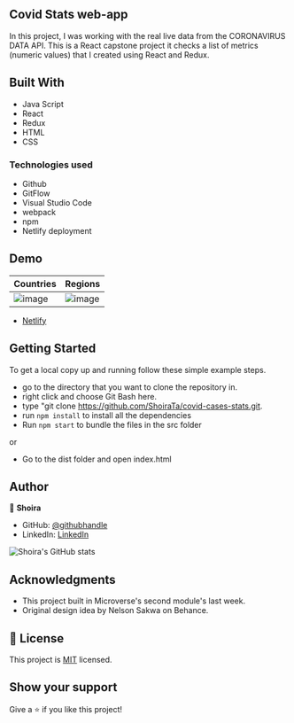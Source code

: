 ## Covid Stats web-app

In this project, I was working with the real live data from the CORONAVIRUS DATA API. This is a React capstone project it checks a list of metrics (numeric values) that I created using React and Redux.

## Built With

- Java Script
- React
- Redux
- HTML
- CSS

### Technologies used

- Github
- GitFlow
- Visual Studio Code
- webpack
- npm
- Netlify deployment

## Demo

Countries  | Regions
------------- | -------------
![image](https://user-images.githubusercontent.com/77038610/148232117-af401d3d-e9f6-4357-b633-e80b36ec3e59.png)  | ![image](https://user-images.githubusercontent.com/77038610/148232222-9e686700-c088-4a2a-bddc-b8070d7509ed.png)

- [Netlify](https://wizardly-aryabhata-28f609.netlify.app/)



## Getting Started

To get a local copy up and running follow these simple example steps.

- go to the directory that you want to clone the repository in.
- right click and choose Git Bash here.
- type "git clone https://github.com/ShoiraTa/covid-cases-stats.git.
- run `npm install` to install all the dependencies
- Run `npm start` to bundle the files in the src folder

or

- Go to the dist folder and open index.html

## Author

👤 **Shoira**

- GitHub: [@githubhandle](https://github.com/shoirata)
- LinkedIn: [LinkedIn](https://www.linkedin.com/in/shoira-tashpulatova-bab4a7122/)

![Shoira's GitHub stats](https://github-readme-stats.vercel.app/api?username=shoirata&count_private=true&theme=dark&show_icons=true)

## Acknowledgments

- This project built in Microverse's second module's last week.
- Original design idea by Nelson Sakwa on Behance.

## 📝 License

This project is [MIT](MIT.md) licensed.

## Show your support

Give a ⭐️ if you like this project!
